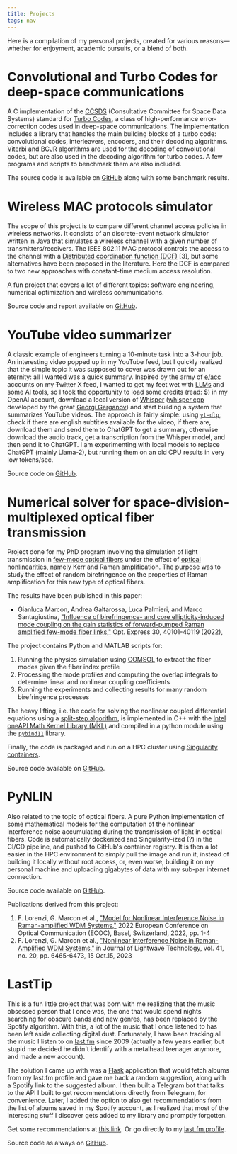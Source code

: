 ```yaml
---
title: Projects
tags: nav
---
```


Here is a compilation of my personal projects, created for various reasons—whether for enjoyment, academic pursuits, or a blend of both.


# **Convolutional and Turbo Codes for deep-space communications**
A C implementation of the [CCSDS](https://public.ccsds.org/default.aspx) (Consultative Committee for Space Data Systems) standard for [Turbo Codes](https://en.wikipedia.org/wiki/Turbo_code), a class of high-performance error-correction codes used in deep-space communications.
The implementation includes a library that handles the main building blocks of a turbo code: convolutional codes, interleavers, encoders, and their decoding algorithms. [Viterbi](https://en.wikipedia.org/wiki/Viterbi_algorithm) and [BCJR](https://en.wikipedia.org/wiki/BCJR_algorithm) algorithms are used for the decoding of convolutional codes, but are also used in the decoding algorithm for turbo codes.
A few programs and scripts to benchmark them are also included.

The source code is available on [GitHub](https://github.com/geeanlooca/deepspace-turbo) along with some benchmark results.


# **Wireless MAC protocols simulator**
The scope of this project is to compare different channel access policies in wireless networks.
It consists of an discrete-event network simulator written in Java that simulates a wireless channel with a given number of transmitters/receivers.
The IEEE 802.11 MAC protocol controls the access to the channel with a [Distributed coordination function (DCF)](https://en.wikipedia.org/wiki/Distributed_coordination_function) [3], but some alternatives have been proposed in the literature. Here the DCF is compared to two new approaches with constant-time medium access resolution.

A fun project that covers a lot of different topics: software engineering, numerical optimization and wireless communications.

Source code and report available on [GitHub](https://github.com/geeanlooca/wsn-simulator).


# **YouTube video summarizer**
A classic example of engineers turning a 10-minute task into a 3-hour job. An interesting video popped up in my YouTube feed, but I quickly realized that the simple topic it was supposed to cover was drawn out for an eternity: all I wanted was a quick summary. Inspired by the army of [e/acc](https://en.wikipedia.org/wiki/Effective_accelerationism) accounts on my ~~Twitter~~ X feed, I wanted to get my feet wet with [LLMs](https://en.wikipedia.org/wiki/Large_language_model) and some AI tools, so I took the opportunity to load some credits (read: $) in my OpenAI account, download a local version of [Whisper](https://en.wikipedia.org/wiki/Whisper_(speech_recognition_system)) ([whisper.cpp](https://github.com/ggerganov/whisper.cpp) developed by the great [Georgi Gerganov](https://twitter.com/ggerganov)) and start building a system that summarizes YouTube videos.
The approach is fairly simple: using [`yt-dlp`]( https://github.com/yt-dlp/yt-dlp ), check if there are english subtitles available for the video, if there are, download them and send them to ChatGPT to get a summary, otherwise download the audio track, get a transcription from the Whisper model, and then send it to ChatGPT.
I am experimenting with local models to replace ChatGPT (mainly Llama-2), but running them on an old CPU results in very low tokens/sec.

Source code on [GitHub](https://github.com/geeanlooca/ai-youtube-summarizer).

# **Numerical solver for space-division-multiplexed optical fiber transmission**
Project done for my PhD program involving the simulation of light transmission in [few-mode optical fibers](https://www.rp-photonics.com/few_mode_fibers.html) under the effect of [optical nonlinearities](https://www.rp-photonics.com/tutorial_passive_fiber_optics11.html), namely Kerr and Raman amplification.
The purpose was to study the effect of random birefringence on the properties of Raman amplification for this new type of optical fibers.

The results have been published in this paper:

-  Gianluca Marcon, Andrea Galtarossa, Luca Palmieri, and Marco Santagiustina, ["Influence of birefringence- and core ellipticity-induced mode coupling on the gain statistics of forward-pumped Raman amplified few-mode fiber links,"](https://doi.org/10.1364/OE.459381) Opt. Express 30, 40101-40119 (2022), 


The project contains Python and MATLAB scripts for:

1. Running the physics simulation using [COMSOL](https://www.comsol.com/) to extract the fiber modes given the fiber index profile
2. Processing the mode profiles and computing the overlap integrals to determine linear and nonlinear coupling coefficients
3. Running the experiments and collecting results for many random birefringence processes

The heavy lifting, i.e. the code for solving the nonlinear coupled differential equations using a [split-step algorithm](https://en.wikipedia.org/wiki/Split-step_method), is implemented in C++ with the [Intel oneAPI Math Kernel Library (MKL)](https://www.intel.com/content/www/us/en/developer/tools/oneapi/onemkl.html) and compiled in a python module using the [`pybind11`](https://github.com/pybind/pybind11) library.

Finally, the code is packaged and run on a HPC cluster using [Singularity containers](https://docs.sylabs.io/guides/3.5/user-guide/introduction.html).

Source code available on [GitHub](https://github.com/geeanlooca/sdm-propane).


# **PyNLIN**
Also related to the topic of optical fibers. A pure Python implementation of some mathematical models for the computation of the nonlinear interference noise accumulating during the transmission of light in optical fibers. Code is automatically dockerized and Singularity-ized (?) in the CI/CD pipeline, and pushed to GitHub's container registry. It is then a lot easier in the HPC environment to simply pull the image and run it, instead of building it locally without root access, or, even worse, building it on my personal machine and uploading gigabytes of data with my sub-par internet connection.

Source code available on [GitHub](https://github.com/geeanlooca/PyNLIN).

Publications derived from this project:

1. F. Lorenzi, G. Marcon et al., ["Model for Nonlinear Interference Noise in Raman-amplified WDM Systems,"](https://ieeexplore.ieee.org/abstract/document/9979292/metrics#metrics) 2022 European Conference on Optical Communication (ECOC), Basel, Switzerland, 2022, pp. 1-4
2. F. Lorenzi, G. Marcon et al., ["Nonlinear Interference Noise in Raman-Amplified WDM Systems,"](https://doi.org/10.1109/JLT.2023.3287650) in Journal of Lightwave Technology, vol. 41, no. 20, pp. 6465-6473, 15 Oct.15, 2023

# **LastTip**
This is a fun little project that was born with me realizing that the music obsessed person that I once was, the one that would spend nights searching for obscure bands and new genres, has been replaced by the Spotify algorithm. With this, a lot of the music that I once listened to has been left aside collecting digital dust. Fortunately, I have been tracking all the music I listen to on [last.fm](https://last.fm/) since 2009 (actually a few years earlier, but stupid me decided he didn't identify with a metalhead teenager anymore, and made a new account).

The solution I came up with was a [Flask](https://flask.palletsprojects.com/en/3.0.x/) application that would fetch albums from my last.fm profile and gave me back a random suggestion, along with a Spotify link to the suggested album. I then built a Telegram bot that talks to the API I built to get recommendations directly from Telegram, for convenience.
Later, I added the option to also get recommendations from the list of albums saved in my Spotify account, as I realized that most of the interesting stuff I discover gets added to my library and promptly forgotten.

Get some recommendations at [this link](https://lasttip.gianlucamarcon.com). Or go directly to my [last.fm profile](https://last.fm/user/FireIsTheLeader).

Source code as always on [GitHub](https://github.com/geeanlooca/lasttip).
